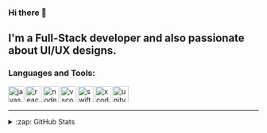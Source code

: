 ### Hi there 👋

## I'm a Full-Stack developer and also passionate about UI/UX designs.

### Languages and Tools:

<img align="left" alt="javascript" height="32" width="32" src="https://simpleicons.org/icons/javascript.svg" />
<img align="left" alt="react.js" height="32" width="32" src="https://simpleicons.org/icons/react.svg" />
<img align="left" alt="node.js" height="32" width="32" src="https://simpleicons.org/icons/nodedotjs.svg" />
<img align="left" alt="vscode" height="32" width="32" src="https://simpleicons.org/icons/visualstudiocode.svg" />
<img align="left" alt="swift" height="32" width="32" src="https://simpleicons.org/icons/swift.svg" />
<img align="left" alt="xcode" height="32" width="32" src="https://simpleicons.org/icons/xcode.svg" />
<img align="left" alt="unity" height="32" width="32" src="https://simpleicons.org/icons/unity.svg" />

<br />
<br />

---

<details>
  <summary>:zap: GitHub Stats</summary>

 <img align="left" alt="Avishka's GitHub Stats" src="https://github-readme-stats-avishka964.vercel.app/api/top-langs/?username=avishka964&show_icons=true&hide_border=true&bg_color=f1f1f1" />

</details>

